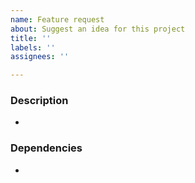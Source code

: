 ```yaml
---
name: Feature request
about: Suggest an idea for this project
title: ''
labels: ''
assignees: ''

---
```


### Description
- 

### Dependencies
-

